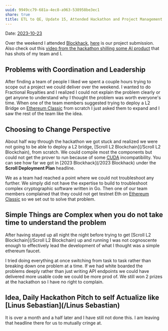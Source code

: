 ```yaml
---
uuid: 9949cc79-681a-4ec8-a963-538958be3ec1
share: true
title: ETL to QE, Update 15, Attended Hackathon and Project Management
---
```

Date: [2023-10-23](/2023-10-23)

Over the weekend I attended [Blockhack](/Blockhack), [here](https://devpost.com/software/mordor-faucet?ref_content=my-projects-tab&ref_feature=my_projects) is our project submission. Also check out this [video from the hackathon shilling some AI product](https://twitter.com/Hypercycle_AI/status/1729933497584820430) that has shots of my team and I.
## Problems with Coordination and Leadership

After finding a team of people I liked we spent a couple hours trying to scope out a project we could deliver over the weekend. I wanted to do Fractional Royalties and I realized I could not explain the problem clearly or get anyone to understand why I thought the problem was worth everyone's time. When one of the team members suggested trying to deploy a L2 Bridge on [Ethereum Classic](/acea1c18-e502-4a7c-bee7-76fac0c03bd0) from scratch I just asked them to expand and I saw the rest of the team like the idea.

## Choosing to Change Perspective

About half way through the hackathon we got stuck and realized we were not going to be able to deploy a L2 bridge, [Scroll L2 Blockchain](/Scroll L2 Blockchain), from scratch. We could compile most the components but could not get the prover to run because of some [CUDA](/CUDA) incompatibility. You can see how far we got in [2023 Blockhack](/2023 Blockhack) under the **Scroll Deployment Plan** headline.

We as a team had reached a point where we could not troubleshoot any further. We simply did not have the expertise to build to troubleshoot complex cryptographic software written in Go. Then one of our team members complained that they could not get testnet Eth on [Ethereum Classic](/acea1c18-e502-4a7c-bee7-76fac0c03bd0) so we set out to solve that problem.

## Simple Things are Complex when you do not take time to understand the problem

After having stayed up all night the night before trying to get [Scroll L2 Blockchain](/Scroll L2 Blockchain) up and running I was not cognoscente enough to effectively lead the development of what I thought was a simple ethereum faucet.

I tried doing everything at once switching from task to task rather than breaking down one problem at a time. If we had white boarded the problems deeply rather than just writing API endpoints we could have delivered more usable code we could be more prod of. We still won 2 prizes at the hackathon so I have no right to complain.


## Idea, Daily Hackathon Pitch to self Actualize like [Linus Sebastian](/Linus Sebastian)

It is over a month and a half later and I have still not done this. I am leaving that headline there for us to mutually cringe at.